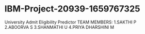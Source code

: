 # IBM-Project-20939-1659767325
University Admit Eligibility Predictor
TEAM MEMBERS:
 1.SAKTHI P
 2.ABOORVA S
 3.SHANMATHI U
 4.PRIYA DHARSHINI M
